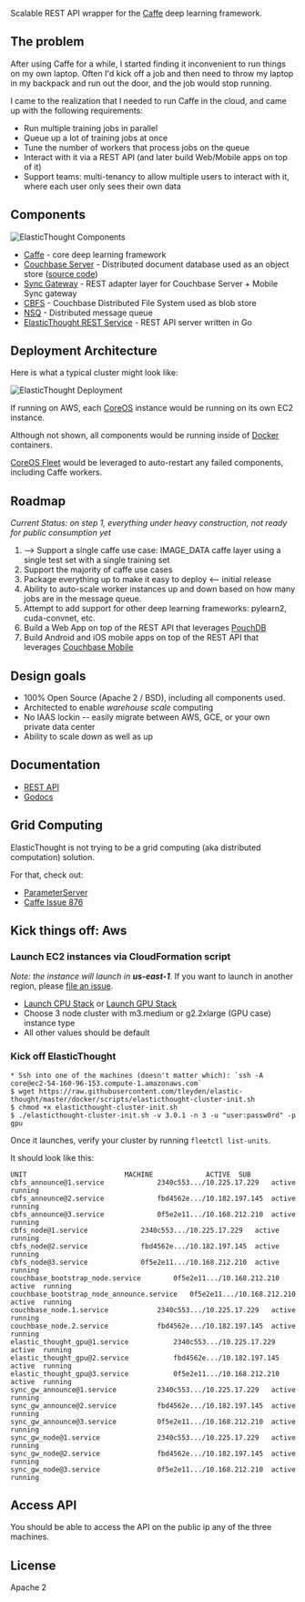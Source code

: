 
Scalable REST API wrapper for the [Caffe](caffe.berkeleyvision.org) deep learning framework. 

## The problem

After using Caffe for a while, I started finding it inconvenient to run things on my own laptop.  Often I'd kick off a job and then need to throw my laptop in my backpack and run out the door, and the job would stop running.  

I came to the realization that I needed to run Caffe in the cloud, and came up with the following requirements:

* Run multiple training jobs in parallel
* Queue up a lot of training jobs at once 
* Tune the number of workers that process jobs on the queue 
* Interact with it via a REST API (and later build Web/Mobile apps on top of it)
* Support teams: multi-tenancy to allow multiple users to interact with it, where each user only sees their own data

## Components

![ElasticThought Components](http://tleyden-misc.s3.amazonaws.com/blog_images/elasticthought-components.png)


* [Caffe](http://caffe.berkeleyvision.org/) - core deep learning framework
* [Couchbase Server](http://www.couchbase.com/nosql-databases/couchbase-server) - Distributed document database used as an object store ([source code](https://github.com/couchbase/manifest))
* [Sync Gateway](https://github.com/couchbase/sync_gateway) - REST adapter layer for Couchbase Server + Mobile Sync gateway
* [CBFS](https://github.com/couchbaselabs/cbfs) - Couchbase Distributed File System used as blob store
* [NSQ](http://nsq.io/) - Distributed message queue
* [ElasticThought REST Service](https://github.com/tleyden/elastic-thought/) - REST API server written in Go

## Deployment Architecture

Here is what a typical cluster might look like:

![ElasticThought Deployment](http://tleyden-misc.s3.amazonaws.com/blog_images/elasticthought-stack.png) 

If running on AWS, each [CoreOS](https://coreos.com/) instance would be running on its own EC2 instance.

Although not shown, all components would be running inside of [Docker](https://www.docker.com/) containers.

[CoreOS Fleet](https://coreos.com/docs/launching-containers/launching/launching-containers-fleet/) would be leveraged to auto-restart any failed components, including Caffe workers.

## Roadmap

*Current Status: on step 1, everything under heavy construction, not ready for public consumption yet*

1. --> Support a single caffe use case: IMAGE_DATA caffe layer using a single test set with a single training set
1. Support the majority of caffe use cases
1. Package everything up to make it easy to deploy  <-- initial release
1. Ability to auto-scale worker instances up and down based on how many jobs are in the message queue.
1. Attempt to add support for other deep learning frameworks: pylearn2, cuda-convnet, etc.
1. Build a Web App on top of the REST API that leverages [PouchDB](https://github.com/pouchdb/pouchdb)
1. Build Android and iOS mobile apps on top of the REST API that leverages [Couchbase Mobile](https://github.com/couchbase/couchbase-lite-android)


## Design goals

* 100% Open Source (Apache 2 / BSD), including all components used.
* Architected to enable *warehouse scale* computing
* No IAAS lockin -- easily migrate between AWS, GCE, or your own private data center
* Ability to scale *down* as well as up

## Documentation 

* [REST API](http://docs.elasticthought.apiary.io/)
* [Godocs](http://godoc.org/github.com/tleyden/elastic-thought)

## Grid Computing

ElasticThought is not trying to be a grid computing (aka distributed computation) solution.  

For that, check out:

* [ParameterServer](http://parameterserver.org/)
* [Caffe Issue 876](https://github.com/BVLC/caffe/issues/876)

## Kick things off: Aws

### Launch EC2 instances via CloudFormation script

*Note: the instance will launch in **us-east-1***.  If you want to launch in another region, please [file an issue](https://github.com/tleyden/elastic-thought/issues).

* [Launch CPU Stack](https://console.aws.amazon.com/cloudformation/home?region=us-east-1#cstack=sn%7ECouchbase-CoreOS%7Cturl%7Ehttp://tleyden-misc.s3.amazonaws.com/elastic-thought/cloudformation/elastic_thought_cpu.template) or [Launch GPU Stack](https://console.aws.amazon.com/cloudformation/home?region=us-east-1#cstack=sn%7ECouchbase-CoreOS%7Cturl%7Ehttp://tleyden-misc.s3.amazonaws.com/elastic-thought/cloudformation/elastic_thought_gpu.template) 
* Choose 3 node cluster with m3.medium or g2.2xlarge (GPU case) instance type
* All other values should be default

### Kick off ElasticThought

```
* Ssh into one of the machines (doesn't matter which): `ssh -A core@ec2-54-160-96-153.compute-1.amazonaws.com`
$ wget https://raw.githubusercontent.com/tleyden/elastic-thought/master/docker/scripts/elasticthought-cluster-init.sh
$ chmod +x elasticthought-cluster-init.sh
$ ./elasticthought-cluster-init.sh -v 3.0.1 -n 3 -u "user:passw0rd" -p gpu 
```

Once it launches, verify your cluster by running `fleetctl list-units`.  

It should look like this:

```
UNIT						MACHINE				ACTIVE	SUB
cbfs_announce@1.service				2340c553.../10.225.17.229	active	running
cbfs_announce@2.service				fbd4562e.../10.182.197.145	active	running
cbfs_announce@3.service				0f5e2e11.../10.168.212.210	active	running
cbfs_node@1.service				2340c553.../10.225.17.229	active	running
cbfs_node@2.service				fbd4562e.../10.182.197.145	active	running
cbfs_node@3.service				0f5e2e11.../10.168.212.210	active	running
couchbase_bootstrap_node.service		0f5e2e11.../10.168.212.210	active	running
couchbase_bootstrap_node_announce.service	0f5e2e11.../10.168.212.210	active	running
couchbase_node.1.service			2340c553.../10.225.17.229	active	running
couchbase_node.2.service			fbd4562e.../10.182.197.145	active	running
elastic_thought_gpu@1.service			2340c553.../10.225.17.229	active	running
elastic_thought_gpu@2.service			fbd4562e.../10.182.197.145	active	running
elastic_thought_gpu@3.service			0f5e2e11.../10.168.212.210	active	running
sync_gw_announce@1.service			2340c553.../10.225.17.229	active	running
sync_gw_announce@2.service			fbd4562e.../10.182.197.145	active	running
sync_gw_announce@3.service			0f5e2e11.../10.168.212.210	active	running
sync_gw_node@1.service				2340c553.../10.225.17.229	active	running
sync_gw_node@2.service				fbd4562e.../10.182.197.145	active	running
sync_gw_node@3.service				0f5e2e11.../10.168.212.210	active	running
```

## Access API

You should be able to access the API on the public ip any of the three machines.

## License

Apache 2